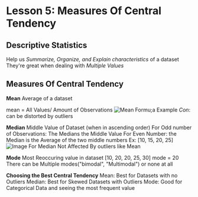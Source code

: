 # Lesson 5: Measures Of Central Tendency 

## Descriptive Statistics
Help us *Summarize, Organize, and Explain characteristics* of a dataset
They're great when dealing with *Multiple Values*

## Measures Of Central Tendency
**Mean**
Average of a dataset 

mean = All Values/ Amount of Observations
![Mean Formu;a Example](https://cdn.disco.co/media/image_fffc57f2-1008-4b25-9986-7fdf04fb7be4.png)
*Con*: can be distorted by outliers

**Median**
Middle Value of Dataset (when in ascending order)
For Odd number of Observations: The Medians the Middle Value
For Even Number: the Median is the Average of the two middle numbers
Ex: [10, 15, 20, 25]
![Image For Median](https://cdn.disco.co/media/image_49d5ab8e-b6b9-4dd5-9047-11b511979637.png)
Not Affected By outliers like Mean

**Mode**
Most Reoccuring value in dataset
[10, 20, 20, 25, 30]
mode = 20
There can be Multiple modes("bimodal", "Multimodal") or none at all

**Choosing the Best Central Tendency**
Mean: Best for Datasets with no Outliers
Median: Best for Skewed Datasets with Outliers
Mode: Good for Categorical Data and seeing the most frequent value